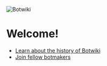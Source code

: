 ![Botwiki](https://pbs.twimg.com/profile_banners/3372585701/1463921629/1500x500)

# Welcome!

- [Learn about the history of Botwiki](https://botwiki.org/about/)
- [Join fellow botmakers](https://botmakers.org/)
